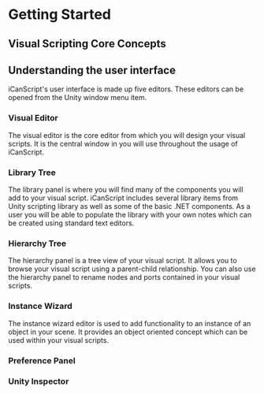 # Getting Started

## Visual Scripting Core Concepts


## Understanding the user interface

iCanScript's user interface is made up five editors. These editors can be opened from the Unity window menu item.

### Visual Editor
The visual editor is the core editor from which you will design your visual scripts. It is the central window in you will use throughout the usage of iCanScript.

### Library Tree
The library panel is where you will find many of the components you will add to your visual script. iCanScript includes several library items from Unity scripting library as well as some of the basic .NET components. As a user you will be able to populate the library with your own notes which can be created using standard text editors.

### Hierarchy Tree
The hierarchy panel is a tree view of your visual script. It allows you to browse your visual script using a parent-child relationship. You can also use the hierarchy panel to rename nodes and ports contained in your visual scripts.

### Instance Wizard
The instance wizard editor is used to add functionality to an instance of an object in your scene. It provides an object oriented concept which can be used within your visual scripts.

### Preference Panel

### Unity Inspector